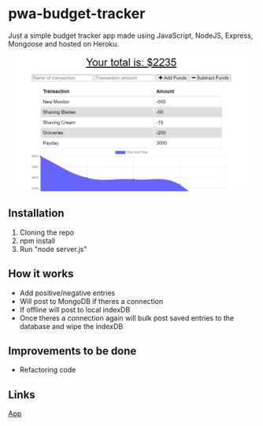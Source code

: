# pwa-budget-tracker

Just a simple budget tracker app made using JavaScript, NodeJS, Express, Mongoose and hosted on Heroku.

![SS](https://github.com/randze/pwa-budget-tracker/blob/master/img/app.jpg)

## Installation
1. Cloning the repo
2. npm install
3. Run "node server.js"

## How it works
- Add positive/negative entries
- Will post to MongoDB if theres a connection
- If offline will post to local indexDB
- Once theres a connection again will bulk post saved entries to the database and wipe the indexDB

## Improvements to be done
- Refactoring code

## Links
[App](https://randze-budget-tracker.herokuapp.com/)
